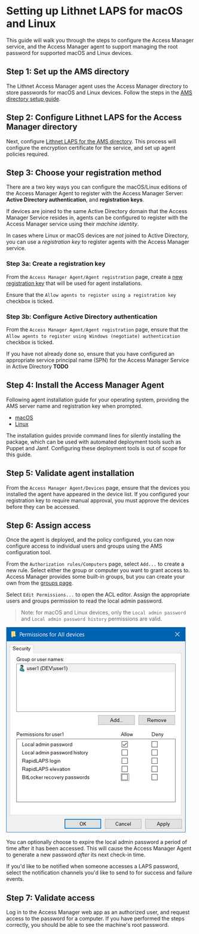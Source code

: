 # Setting up Lithnet LAPS for macOS and Linux

This guide will walk you through the steps to configure the Access Manager service, and the Access Manager agent to support managing the root password for supported macOS and Linux devices.

## Step 1: Set up the AMS directory

The Lithnet Access Manager agent uses the Access Manager directory to store passwords for macOS and Linux devices. Follow the steps in the [AMS directory setup guide](setting-up-the-ams-directory.md).

## Step 2: Configure Lithnet LAPS for the Access Manager directory

Next, configure [Lithnet LAPS for the AMS directory](configuring-lithnet-laps-for-the-ams-directory.md). This process will configure the encryption certificate for the service, and set up agent policies required.

## Step 3: Choose your registration method

There are a two key ways you can configure the macOS/Linux editions of the Access Manager Agent to register with the Access Manager Server: __Active Directory authentication__, and __registration keys__.

If devices are joined to the same Active Directory domain that the Access Manager Service resides in, agents can be configured to register with the Access Manager service using their *machine identity*.

In cases where Linux or macOS devices are *not* joined to Active Directory, you can use a *registration key* to register agents with the Access Manager service.

### Step 3a: Create a registration key

From the `Access Manager Agent/Agent registration` page, create a [new registration key](../../../../help-and-support/app-pages/access-manager-directory-registrationkeys-page.md) that will be used for agent installations.

Ensure that the `Allow agents to register using a registration key` checkbox is ticked.

### Step 3b: Configure Active Directory authentication

From the `Access Manager Agent/Agent registration` page, ensure that the `Allow agents to register using Windows (negotiate) authentication` checkbox is ticked.

If you have not already done so, ensure that you have configured an appropriate service principal name (SPN) for the Access Manager Service in Active Directory __TODO__

## Step 4: Install the Access Manager Agent

Following agent installation guide for your operating system, providing the AMS server name and registration key when prompted.

* [macOS](../../../../installation/installing-the-access-manager-agent/installing-the-access-manager-agent-macos.md)
* [Linux](../../../../installation/installing-the-access-manager-agent/installing-the-access-manager-agent-linux.md)

The installation guides provide command lines for silently installing the package, which can be used with automated deployment tools such as Puppet and Jamf. Configuring these deployment tools is out of scope for this guide.

## Step 5: Validate agent installation

From the `Access Manager Agent/Devices` page, ensure that the devices you installed the agent have appeared in the device list. If you configured your registration key to require manual approval, you must approve the devices before they can be accessed.

## Step 6: Assign access

Once the agent is deployed, and the policy configured, you can now configure access to individual users and groups using the AMS configuration tool.

From the `Authorization rules/Computers` page, select `Add...` to create a new rule. Select either the group or computer you want to grant access to. Access Manager provides some built-in groups, but you can create your own from the [groups page](../../../../help-and-support/app-pages/access-manager-directory-groups-page.md).

Select `Edit Permissions...` to open the ACL editor. Assign the appropriate users and groups permission to read the local admin password.

> Note: for macOS and Linux devices, only the `Local admin password` and `Local admin password history` permissions are valid.


![](../../../../images/ui-page-authz-editsecurity-laps-only.png)

You can optionally choose to expire the local admin password a period of time after it has been accessed. This will cause the Access Manager Agent to generate a new password _after_ its next check-in time.

If you'd like to be notified when someone accesses a LAPS password, select the notification channels you'd like to send to for success and failure events.

## Step 7: Validate access

Log in to the Access Manager web app as an authorized user, and request access to the password for a computer. If you have performed the steps correctly, you should be able to see the machine's root password.
